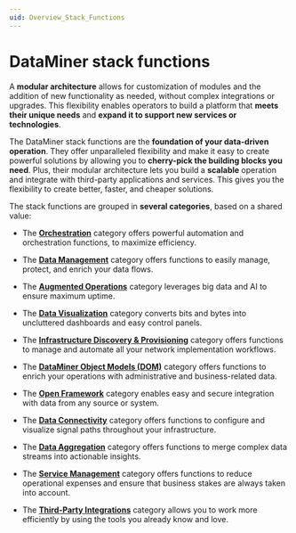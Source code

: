 ```yaml
---
uid: Overview_Stack_Functions
---
```


# DataMiner stack functions

A **modular architecture** allows for customization of modules and the addition of new functionality as needed, without complex integrations or upgrades. This flexibility enables operators to build a platform that **meets their unique needs** and **expand it to support new services or technologies**.

The DataMiner stack functions are the **foundation of your data-driven operation**. They offer unparalleled flexibility and make it easy to create powerful solutions by allowing you to **cherry-pick the building blocks you need**. Plus, their modular architecture lets you build a **scalable** operation and integrate with third-party applications and services. This gives you the flexibility to create better, faster, and cheaper solutions.

The stack functions are grouped in **several categories**, based on a shared value:

- The [**Orchestration**](xref:Stack_Orchestration) category offers powerful automation and orchestration functions, to maximize efficiency.

- The [**Data Management**](xref:Stack_Data_Management) category offers functions to easily manage, protect, and enrich your data flows.

- The [**Augmented Operations**](xref:Stack_Augmented_Operations) category leverages big data and AI to ensure maximum uptime.

- The [**Data Visualization**](xref:Stack_Data_Visualization) category converts bits and bytes into uncluttered dashboards and easy control panels.

- The [**Infrastructure Discovery & Provisioning**](xref:Stack_IDP) category offers functions to manage and automate all your network implementation workflows.

- The [**DataMiner Object Models (DOM)**](xref:Stack_DOM) category offers functions to enrich your operations with administrative and business-related data.

- The [**Open Framework**](xref:Stack_Open_Framework) category enables easy and secure integration with data from any source or system.

- The [**Data Connectivity**](xref:Stack_Data_Connectivity) category offers functions to configure and visualize signal paths throughout your infrastructure.

- The [**Data Aggregation**](xref:Stack_Data_Aggregation) category offers functions to merge complex data streams into actionable insights.

- The [**Service Management**](xref:Stack_SLA_Management) category offers functions to reduce operational expenses and ensure that business stakes are always taken into account.

- The [**Third-Party Integrations**](xref:Stack_Third_Party_Integrations) category allows you to work more efficiently by using the tools you already know and love.
